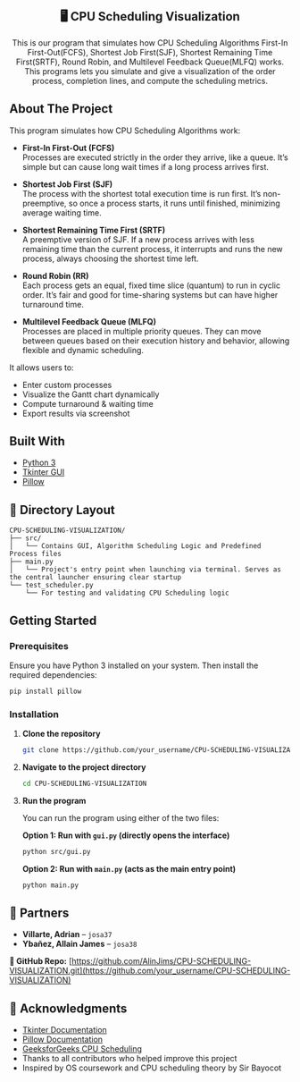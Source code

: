 <h2 align="center">🖥️ CPU Scheduling Visualization</h2>

<p align="center">
  This is our program that simulates how CPU Scheduling Algorithms
First-In First-Out(FCFS), Shortest Job First(SJF), 
Shortest Remaining Time First(SRTF), Round Robin, and 
Multilevel Feedback Queue(MLFQ) works. This programs lets you simulate and give a visualization of the order process, completion lines, and compute the scheduling metrics.
</p>

## About The Project

This program simulates how CPU Scheduling Algorithms work:

- **First-In First-Out (FCFS)**  
  Processes are executed strictly in the order they arrive, like a queue. It’s simple but can cause long wait times if a long process arrives first.

- **Shortest Job First (SJF)**  
  The process with the shortest total execution time is run first. It’s non-preemptive, so once a process starts, it runs until finished, minimizing average waiting time.

- **Shortest Remaining Time First (SRTF)**  
  A preemptive version of SJF. If a new process arrives with less remaining time than the current process, it interrupts and runs the new process, always choosing the shortest time left.

- **Round Robin (RR)**  
  Each process gets an equal, fixed time slice (quantum) to run in cyclic order. It’s fair and good for time-sharing systems but can have higher turnaround time.

- **Multilevel Feedback Queue (MLFQ)**  
  Processes are placed in multiple priority queues. They can move between queues based on their execution history and behavior, allowing flexible and dynamic scheduling.

It allows users to:
- Enter custom processes
- Visualize the Gantt chart dynamically
- Compute turnaround & waiting time
- Export results via screenshot

## Built With

- [Python 3](https://www.python.org/)
- [Tkinter GUI](https://docs.python.org/3/library/tkinter.html)
- [Pillow](https://python-pillow.org/)

## 📁 Directory Layout

```
CPU-SCHEDULING-VISUALIZATION/
├── src/
│   └── Contains GUI, Algorithm Scheduling Logic and Predefined Process files
├── main.py
│   └── Project's entry point when launching via terminal. Serves as the central launcher ensuring clear startup
└── test_scheduler.py
    └── For testing and validating CPU Scheduling logic
```

## Getting Started

### Prerequisites

Ensure you have Python 3 installed on your system. Then install the required dependencies:

```bash
pip install pillow
```

### Installation

1. **Clone the repository**
   ```bash
   git clone https://github.com/your_username/CPU-SCHEDULING-VISUALIZATION.git
   ```

2. **Navigate to the project directory**
   ```bash
   cd CPU-SCHEDULING-VISUALIZATION
   ```

3. **Run the program**
   
   You can run the program using either of the two files:
   
   **Option 1: Run with `gui.py` (directly opens the interface)**
   ```bash
   python src/gui.py
   ```
   
   **Option 2: Run with `main.py` (acts as the main entry point)**
   ```bash
   python main.py
   ```

## 👥 Partners

* **Villarte, Adrian** – `josa37`
* **Ybañez, Allain James** – `josa38`

**🔗 GitHub Repo:** [https://github.com/AlinJims/CPU-SCHEDULING-VISUALIZATION.git](https://github.com/your_username/CPU-SCHEDULING-VISUALIZATION)

## 🙌 Acknowledgments

* [Tkinter Documentation](https://docs.python.org/3/library/tkinter.html)
* [Pillow Documentation](https://python-pillow.org/)
* [GeeksforGeeks CPU Scheduling](https://www.geeksforgeeks.org/cpu-scheduling-in-operating-systems/)
* Thanks to all contributors who helped improve this project
* Inspired by OS coursework and CPU scheduling theory by Sir Bayocot

